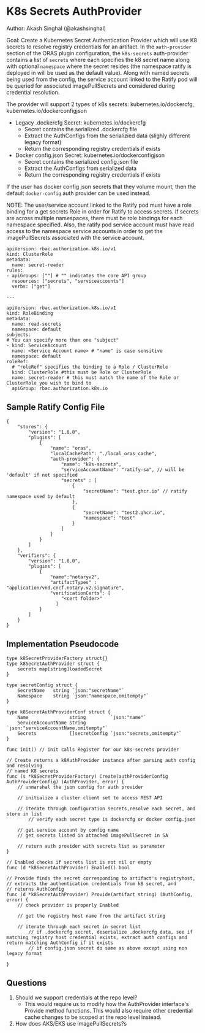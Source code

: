 # K8s Secrets AuthProvider
Author: Akash Singhal (@akashsinghal)

Goal: Create a Kubernetes Secret Authentication Provider which will use K8 secrets to resolve registry credentials for an artifact. In the `auth-provider` section of the ORAS plugin configuration, the `k8s-secrets` auth-provider contains a list of `secrets` where each specifies the k8 secret name along with optional `namespace` where the secret resides (the namespace ratify is deployed in will be used as the default value). Along with named secrets being used from the config, the service account linked to the Ratify pod will be queried for associated imagePullSecrets and considered during credential resolution. 

The provider will support 2 types of k8s secrets: kubernetes.io/dockercfg, kubernetes.io/dockerconfigjson

- Legacy .dockercfg Secret: kubernetes.io/dockercfg
    - Secret contains the serialized .dockercfg file
    - Extract the AuthConfigs from the serializied data (slighly different legacy format)
    - Return the corresponding registry credentials if exists
- Docker config.json Secret: kubernetes.io/dockerconfigjson
    - Secret contains the serialized config.json file
    - Extract the AuthConfigs from serialized data
    - Return the corresponding registry credentials if exists

If the user has docker config json secrets that they volume mount, then the default `docker-config` auth provider can be used instead.


NOTE: The user/service account linked to the Ratify pod must have a role binding for a get secrets Role in order for Ratify to access secrets. If secrets are across multiple namespaces, there must be role bindings for each namespace specified. Also, the ratify pod service account must have read access to the namespace service accounts in order to get the imagePullSecrets associated with the service account. 

```
apiVersion: rbac.authorization.k8s.io/v1
kind: ClusterRole
metadata:
  name: secret-reader
rules:
- apiGroups: [""] # "" indicates the core API group
  resources: ["secrets", "serviceaccounts"]
  verbs: ["get"]

---

apiVersion: rbac.authorization.k8s.io/v1
kind: RoleBinding
metadata:
  name: read-secrets
  namespace: default
subjects:
# You can specify more than one "subject"
- kind: ServiceAccount
  name: <Service Account name> # "name" is case sensitive
  namespace: default
roleRef:
  # "roleRef" specifies the binding to a Role / ClusterRole
  kind: ClusterRole #this must be Role or ClusterRole
  name: secret-reader # this must match the name of the Role or ClusterRole you wish to bind to
  apiGroup: rbac.authorization.k8s.io
```


## Sample Ratify Config File
```
{
    "stores": {
        "version": "1.0.0",
        "plugins": [
            {
                "name": "oras",
                "localCachePath": "./local_oras_cache",
                "auth-provider": {
                    "name": "k8s-secrets",
                    "serviceAccountName": "ratify-sa", // will be 'default' if not specified
                    "secrets" : [
                        {
                            "secretName": "test.ghcr.io" // ratify namespace used by default
                        },
                        {
                            "secretName": "test2.ghcr.io",
                            "namespace": "test"
                        }
                    ]
                }
            }
        ]
    },
    "verifiers": {
        "version": "1.0.0",
        "plugins": [
            {
                "name":"notaryv2",
                "artifactTypes" : "application/vnd.cncf.notary.v2.signature",
                "verificationCerts": [
                    "<cert folder>"
                  ]
            }  
        ]
    }
}
```

## Implementation Pseudocode

```
type k8SecretProviderFactory struct{}
type k8SecretAuthProvider struct {
	secrets map[string]loadedSecret
}

type secretConfig struct {
	SecretName   string `json:"secretName"`
	Namespace    string `json:"namespace,omitempty"`
}

type k8SecretAuthProviderConf struct {
	Name               string         `json:"name"`
	ServiceAccountName string         `json:"serviceAccountName,omitempty"`
	Secrets            []secretConfig `json:"secrets,omitempty"`
}

func init() // init calls Register for our k8s-secrets provider

// Create returns a k8AuthProvider instance after parsing auth config and resolving
// named K8 secrets
func (s *k8SecretProviderFactory) Create(authProviderConfig AuthProviderConfig) (AuthProvider, error) {
    // unmarshal the json config for auth provider
    
    // initialize a cluster client set to access REST API
    
    // iterate through configuration secrets,resolve each secret, and store in list
        // verify each secret type is dockercfg or docker config.json

    // get service account by config name
    // get secrets listed in attached imagePullSecret in SA
    
    // return auth provider with secrets list as parameter
}

// Enabled checks if secrets list is not nil or empty
func (d *k8SecretAuthProvider) Enabled() bool

// Provide finds the secret corresponding to artifact's registryhost,
// extracts the authentication credentials from k8 secret, and
// returns AuthConfig
func (d *k8SecretAuthProvider) Provide(artifact string) (AuthConfig, error) {
    // check provider is properly Enabled
    
    // get the registry host name from the artifact string
    
    // iterate through each secret in secret list
        // if .dockercfg secret, deserialize .dockercfg data, see if matching registry host credential exists, extract auth configs and return matching AuthConfig if it exists
        // if config.json secret do same as above except using non legacy format

}

```


## Questions
1. Should we support credentials at the repo level?
    - This would require us to modify how the AuthProvider interface's Provide method functions. This would also require other credential cache changes to be scoped at the repo level instead. 
2. How does AKS/EKS use imagePullSecrets?s